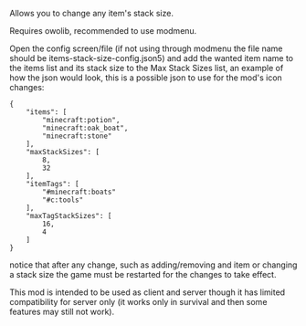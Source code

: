 Allows you to change any item's stack size.

Requires owolib, recommended to use modmenu.

Open the config screen/file (if not using through modmenu the file name should be items-stack-size-config.json5) and add the wanted item name to the items list and its stack size to the Max Stack Sizes list, an example of how the json would look, this is a possible json to use for the mod's icon changes:
```
{
	"items": [
		"minecraft:potion",
		"minecraft:oak_boat",
		"minecraft:stone"
	],
	"maxStackSizes": [
		8,
		32
	],
	"itemTags": [
	    "#minecraft:boats"
	    "#c:tools"
	],
	"maxTagStackSizes": [
	    16,
	    4
	]
}
```
notice that after any change, such as adding/removing and item or changing a stack size the game must be restarted for the changes to take effect.

This mod is intended to be used as client and server though it has limited compatibility for server only (it works only in survival and then some features may still not work).
